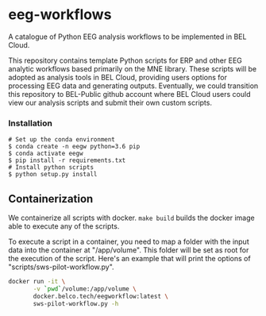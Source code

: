 # eeg-workflows
A catalogue of Python EEG analysis workflows to be implemented in BEL Cloud.

This repository contains template Python scripts for ERP and other EEG
analytic workflows based primarily on the MNE library. These scripts will
be adopted as analysis tools in BEL Cloud, providing users options for
processing EEG data and generating outputs. Eventually, we could transition
this repository to BEL-Public github account where BEL Cloud users could
view our analysis scripts and submit their own custom scripts.

### Installation
```
# Set up the conda environment
$ conda create -n eegw python=3.6 pip
$ conda activate eegw
$ pip install -r requirements.txt
# Install python scripts
$ python setup.py install
```

## Containerization

We containerize all scripts with docker.  `make build` builds the docker image
able to execute any of the scripts.

To execute a script in a container, you need to map a folder with the input
data into the container at "/app/volume".  This folder will be set as root for
the execution of the script.  Here's an example that will print the options of
"scripts/sws-pilot-workflow.py".

```bash
docker run -it \
       -v `pwd`/volume:/app/volume \
       docker.belco.tech/eegworkflow:latest \
       sws-pilot-workflow.py -h
```
